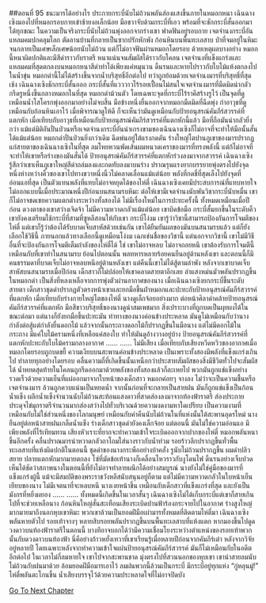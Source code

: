 ##ตอนที่ 95 ชนะมารได้อย่างไร
ประกายกระบี่นับไม่ถ้วนพลันส่องแสงขึ้นภายในหมอกหนา
เฉินฉางเซิงมองไปที่หมอกรอบกายเข่าซ้ายงอเล็กน้อย มือขวาจับด้ามกระบี่ที่เอว พร้อมที่จะชักกระบี่สั้นออกมาได้ทุกขณะ
ในความเป็นจริงกระบี่นับไม่ถ้วนพุ่งออกจากร่างเขา ฟาดฟันอยู่รอบกาย เจตจำนงกระบี่อันแหลมคมปกคลุมโลก ตัดลานบ้านที่กลายเป็นซากปรักหักพัง ก้อนหินบนพื้นทะเลสาบ ป่าที่จมอยู่ในหิมะจนกลายเป็นเศษเล็กเศษน้อยนับไม่ถ้วน แต่ก็ไม่อาจฟันผ่านหมอกโดยรอบ ด้วยเหตุผลบางอย่าง หมอกนี้หนาผิดปกติและมีสีดำราวกับราตรี หนาแน่นจนสัมผัสได้ราวกับโคลน
เจตจำนงที่แข็งแกร่งและแหลมคมที่สุดตกลงบนหมอกหนาสีดำทำได้เพียงแค่หมุนวน ดิ้นรนและหายไปราวกับใบไม้แห้งตกลงไปในน้ำขุ่น
หมอกดำนี้ไม่ได้สร้างขึ้นจากน้ำบริสุทธิ์อีกต่อไป ทว่าถูกย้อมด้วยเจตจำนงมารที่บริสุทธิ์ที่สุด
เช้ง เฉินฉางเซิงชักกระบี่สั้นออก
กระบี่สั้นที่แวววาวไร้รอยเปื้อนไม่สนใจเจตจำนงมารที่มืดมิดน่ากลัว กรีดรูหนึ่งขึ้นกลางหมอกในที่สุด
หมอกดำม้วนตัว โดยเฉพาะจุดที่กระบี่ไร้ราคีสร้างรูไว้ เป็นจุดที่ดูเหมือนน้ำโสโครกพุ่งออกมาอย่างไม่จบสิ้น
มือข้างหนึ่งยื่นออกจากหมอกมืดมิดที่ฉีดพุ่ง กำอาวุธที่ดูเหมือนกับก้อนหินเอาไว้ เมื่อพิจารณาดูให้ดี ก็จะเห็นว่ามันดูเหมือนกับป้ายอนุสรณ์คัมภีร์สวรรค์ที่แตกหัก
เมื่อเทียบกับอาวุธที่เหมือนกับป้ายอนุสรณ์คัมภีร์สวรรค์ที่แตกหักนี้แล้ว มือที่ถือมันน่ากลัวยิ่งกว่า
แม้แต่มิติอันปั่นป่วนหรือเจตจำนงกระบี่อันน่าเกรงขามของเฉินฉางเซิงก็ไม่อาจที่จะทำให้มือนั้นสั่นได้แม้แต่น้อย
หมอกดำปั่นป่วนยิ่งกว่าเดิม ฉีดพ่นอยู่ใต้แรงกดดัน ร่างใหญ่โตปานภูเขาของมารปรากฏแก่สายตาของเฉินฉางเซิงในที่สุด
ลมโหยหวนพัดเส้นผมหนวดเคราของมารที่ทรงพลังนี้ แต่ก้ไม่อาจที่จะทำให้เขาหรือร่างของมันสั่นได้
ป้ายอนุสรณ์คัมภีร์สวรรค์ที่แตกหักร่วงลงมาจากสวรรค์
เฉินฉางเซิงรู้สึกว่าเขาเห็นภูเขาใหญ่สีดำถล่มลงและกดทับลงมาบนร่าง
ปราณรุนแรงยากบรรยายพุ่งตรงไปยังจุดหนึ่งห่างหว่างคิ้วของเขาไปทางขวาหนึ่งนิ้วไม่คลาดเลื่อนแม้แต่น้อย
พลังที่กดขี่ที่สุดเล็งไปยังจุดที่อ่อนแอที่สุด เป็นตัวแทนพลังที่แทบไม่อาจหยุดได้ของไห่ตี๋
เฉินฉางเซิงเคยมีประสบการณ์ที่แทบหายใจไม่ออกแบบนี้เมื่อประมาณหนึ่งปีก่อนบนสนามรบหิมะ
ต่อให้เขามีเจตจำนงนับพันวิชากระบี่นับหมื่น เขาก็ไม่อาจชดเชยความแตกต่างระหว่างทั้งสองได้
ไม่มีเรื่องใหม่ในการปะทะครั้งนี้ ทั้งหมดเหมือนเมื่อปีก่อน ดวงตาของเขาสว่างเจิดจ้า ไม่มีความหวาดกลัวแม้แต่น้อย เขาบิดข้อมือ กระบี่สั้นยกขึ้นในระดับคิ้ว
เขายังคงเตรียมใช้กระบี่ที่สามที่ซูหลีสอนให้กับเขา
กระบี่โง่งม
เขารู้ว่าวิชานี้สามารถป้องกันการโจมตีของไห่ตี๋ แต่เขาก็รู้ว่าต้องได้รับบาดเจ็บสาหัสด้วยเช่นกัน
เขาได้ยืนยันผลของมันบนสนามรบแล้ว แต่ก็ยังเลือกใช้วิธีนี้
ภายนอกแล้วทางเลือกนี้ดูเหมือนโง่งม เฉกเช่นชื่อของวิชานี้
แต่นอกจากวิชานี้ เขาไม่มีวิธีอื่นที่จะป้องกันการโจมตีเต็มกำลังของไห่ตี๋ได้
ใช่ เขาไม่อาจหลบ ไม่อาจถอยหนี เขาต้องรับการโจมตีนี้ เหมือนกับที่เขาทำในสนามรบ
ย้อนไปตอนนั้น พลทหารหลายร้อยคนยืนอยู่ด้านหลังเขา และตอนนี้ก็มีคนธรรมดาที่บาดเจ็บไม่อาจหลบหนีอยู่ด้านหลังเขา
แต่คืนนี้เขาไม่ได้สู้ตามลำพัง
หลังจากเขาบาดเจ็บสาหัสบนสนามรบเมื่อปีก่อน เด็กสาวก็ไม่ปล่อยให้เขาคลาดสายตาอีกเลย
ลำแสงหม่นมัวพลันปรากฏขึ้นในหมอกดำ เป็นสิ่งที่หลงเหลือจากการพุ่งตัวผ่านอากาศของนาง
เมื่อเฉินฉางเซิงยกกระบี่ขึ้นระดับสายตา เด็กสาวชุดดำปรากฏตัวตรงหน้าเขาและยกมือขึ้นฝ่าหมอกและปะทะกับป้ายอนุสรณ์คัมภีร์สวรรค์ที่แตกหัก
เมื่อเทียบกับร่างกายใหญ่โตของไห่ตี๋ นางดูเล็กจ้อยอย่างมาก
ต่อหน้าศิลาดำคล้ายป้ายอนุสรณ์คัมภีร์สวรรค์ที่แตกหัก มือสีขาวบริสุทธิ์ของนางดูน่าสมเพชมาก สิ่งเปราะบางที่ถูกบดเป็นผุยผงได้ในขณะต่อมา
แต่นางก็ยังยกมือขึ้นปะทะมัน ท่าทางของนางค่อนข้างประหลาด มันดูไม่เหมือนกับว่านางกำลังต่อสู้แต่กำลังยื่นดอกไม้
แล้วจากนั้นกระถางดอกไม้ก็ปรากฏขึ้นในมือนาง
แต่ไม่มีดอกไม้ในกระถาง มีแค่ใบไม้ครามหนึ่งที่เหลือแค่สองใบ ทำให้มันดูอ้างวางอยู่บ้าง
ป้ายอนุสรณ์คัมภีร์สวรรค์ที่แตกหักปะทะกับใบไม้ครามกลางอากาศ
……
……
ไม่มีเสียง เมื่อเทียบกับเสียงหวีดหวิวของอากาศเมื่อหมอกโดยรอบถูกบดขยี้ ความเงียบบนสะพานค่อนข้างประหลาด
เป็นเพราะทั้งสองมีพลังที่แข็งแกร่งเกินไป ทำลายทุกอย่างโดยรอบ คลื่นความถี่ที่เกิดขึ้นนั้นเหนือกว่าประสาทสัมผัสของสิ่งมีชีวิตทั่วไปจะสัมผัสได้
น้ำหยดสุดท้ายในโคลนถูกรีดออกมาด้วยพลังของทั้งสองแล้วก็ละเหยไป
พวกมันถูกแช่แข็งอย่างรวดเร็วด้วยความเย็นที่แผ่ออกมาจากใบหน้าของเด็กสาว
หมอกค่อยๆ จางลง ไม่ว่าจะเป็นความชื้นหรือเจตจำนงมาร ล้วนถูกควบแน่นเป็นหยดน้ำ จากนั้นก่อนที่จะกลายเป็นสายฝน มันก็ถูกแช่แข็งเป็นก้อนน้ำแข็ง
ผลึกน้ำแข็งจำนวนนับไม่ถ้วนสะท้อนแสงดาวที่สาดส่องลงมาจากท้องฟ้าราตรี ส่องประกายประดุจไข่มุกราตรีจำนวนมากส่องสว่างไปทั่วบริเวณด้วยความงดงามหาใดเปรียบ
เป็นความงามที่เหมือนกับไม่ใช่ส่วนหนึ่งของโลกมนุษย์
เหมือนกับคำคืนนับไม่ถ้วนในที่แห่งนั้นใต้สะพานอุดรใหม่
นางยืนอยู่ต่อหน้าสายฝนเกล็ดน้ำแข็ง ร่างเด็กสาวชุดดำยังคงเล็กจ้อย
แต่ตอนนี้ มันไม่ใช่ความอ่อนแอ มีเพียงพลังที่ไร้เทียมทาน
เสียงหัวเราะที่ยากจะทำความเข้าใจระเบิดออกจากปากของไห่ตี๋
หมอกพลันหนาขึ้นอีกครั้ง คลื่นปราณมารน่าหวาดกลัวถาโถมใส่นางราวกับน้ำท่วม
รอยร้าวลึกปรากฏขึ้นทั่วพื้นทะเลสาบที่แห้งผิดปกติในตอนนี้ ชุดดำของนางกระพืออย่างบ้าคลั่ง รูนับไม่ถ้วนปรากฏขึ้น ผมดำปลิวสยาย ปลายแตกหักมากมายตกลง โซ่ที่มัดข้อเท้านางก็เคลื่อนไหวราวกับงูโดนไฟ ดิ้นรนอย่างเจ็บปวด
เห็นได้ชัดว่าสภาพนางในตอนนี้ที่ยังไม่อาจทำลายผนึกได้อย่างสมบูรณ์ นางยังไม่ใช่คู่มือของมารที่แข็งแกร่งผู้นี้ แม้จะมีสมบัติของพระราชวังหลีสนับสนุนอยู่ก็ตาม
แต่ไม่มีความหวาดกลัวในใบหน้าเย็นเยียบของนาง ไม่มีเจตนาที่จะหลบหนี
นางเงยหน้าขึ้น เหมือนกับเด็กสาวที่แข็งแกร่งที่สุด
และยังเป็นมังกรที่หยิ่งผยอง
……
……
ทั้งหมดนี้เกิดขึ้นในเวลาสั้นๆ
เฉินฉางเซิงไม่ได้เก็บกระบี่แต่เขาก็สายเกินไปที่จะช่วยเหลือนาง
ก้อนหินใหญ่สั่นสะเทือนเสียงระเบิดปานฟ้าร้องกระจายไปในอากาศ ร่างสูงใหญ่มากมายมาถึงนอกหุบเขาหิมะ
พวกเขาล้วนเป็นยอดฝีมือเผ่ามารทั้งหมดที่ติดตามไห่ตี๋มา
เฉินฉางเซิงพลันหายตัวไป
รอยเท้าจางๆ หลายสิบรอยพลันปรากฏขึ้นบนพื้นทะเลสาบที่แห้งแตก
หากมองขึ้นไปดูดวงดาวบนท้องฟ้าราตรีในตอนนี้ บางทีอาจบอกได้ว่ามีความเชื่อมโยงระหว่างตำแหน่งของรอยเท้าพวกนั้นกับดวงดาวบนท้องฟ้า
นี่คือย่างก้าวหยั่งเทวาที่เขาเรียนรู้เมื่อหลายปีก่อนจากคัมภีร์เต๋า หลังจากวิจัยอยู่หลายปี โดยเฉพาะหลังจากทำความเข้าใจแผ่นป้ายอนุสรณ์คัมภีร์สวรรค์ มันก็ไม่เหมือนกับในอดีตอีกต่อไป
ในเวลาไม่กี่ลมหายใจ เขาไปจากสะพานขาด มุ่งตรงไปที่สวนนอกของหุบเขา เขานำสายลมนับไม่ถ้วนกับฝนมาด้วย ล้อมยอดฝีมือมารเอาไว้
ลมฝนพวกนี้ล้วนเป็นกระบี่
มีกระบี่อยู่ทุกแห่ง
“กู่หลุนมู่!”
ไห่ตี๋พลันตะโกนขึ้น น้ำเสียงบรรจุไว้ด้วยความประหลาดใจที่ไม่อาจปิดบัง


[Go To Next Chapter]( ./768.md)